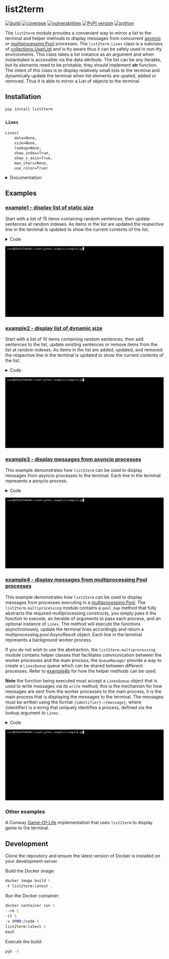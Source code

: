 # list2term
[![build](https://github.com/soda480/list2term/actions/workflows/main.yml/badge.svg?branch=main)](https://github.com/soda480/list2term/actions/workflows/main.yml)
[![coverage](https://img.shields.io/badge/coverage-92%25-brightgreen)](https://pybuilder.io/)
[![vulnerabilities](https://img.shields.io/badge/vulnerabilities-None-brightgreen)](https://pypi.org/project/bandit/)
[![PyPI version](https://badge.fury.io/py/list2term.svg)](https://badge.fury.io/py/list2term)
[![python](https://img.shields.io/badge/python-3.8%20%7C%203.9%20%7C%203.10%20%7C%203.11%20%7C%203.12-teal)](https://www.python.org/downloads/)

The `list2term` module provides a convenient way to mirror a list to the terminal and helper methods to display messages from concurrent [asyncio](https://docs.python.org/3/library/asyncio.html) or [multiprocessing Pool](https://docs.python.org/3/library/multiprocessing.html#multiprocessing.pool.Pool) processes. The `list2term.Lines` class is a subclass of [collections.UserList](https://docs.python.org/3/library/collections.html#collections.UserList) and is tty aware thus it can be safely used in non-tty environments. This class takes a list instance as an argument and when instantiated is accessible via the data attribute. The list can be any iterable, but its elements need to be printable; they should implement __str__ function. The intent of this class is to display relatively small lists to the terminal and dynamically update the terminal when list elements are upated, added or removed. Thus it is able to mirror a List of objects to the terminal.

## Installation
```bash
pip install list2term
```

### `Lines`

```
Lines(
    data=None,
    size=None,
    lookup=None,
    show_index=True,
    show_x_axis=True,
    max_chars=None,
    use_color=True)
```

<details><summary>Documentation</summary>

**Parameters**

> `data` - A list of items.

> `size` - An integer designating the size of the initial list - each list item will be initialized to empty string. This parameter should not be used if providing a list of items using the `data` parameter. 

> `lookup` - A list containing unique identifiers that will be used to determine the index of the line to update when using the `write` method. This parameter should only be used when using `list2term` to print messages from background processes running in a multiprocessing pool. The size of the lookup list should be the same size as the `data` list or `size` if provided.

> `show_index` - A boolean to designate if the index for each list item is to be printed, default is True.

> `show_x_axis` - A boolean to designate if the X-axis is to be printed, default is False.

> `max_chars` - An integer designating the maximum length of any list item, if any item is longer than max_chars then the excess will be cut off and the last three digits will be replaced with '...', default is 150.

> `use_color` - A boolean to designate if each list index should be printed with color, default is True.

**Attributes**

> `data` - A real list object used to store the contents of the `Lines` class.

**Functions**

> **write(str)**
>> Update appropriate line with the message contained within str. The str must be of the format `{identity}->{message}`. The index of the line to update is determined by extracting the identity contained within str, then returning the index of the identity from the `lookup` list provided to the `Lines` contructor. 

</details>

## Examples

### [example1 - display list of static size](https://github.com/soda480/list2term/blob/main/examples/example1.py)

Start with a list of 15 items containing random sentences, then update sentences at random indexes. As items in the list are updated the respective line in the terminal is updated to show the current contents of the list.

<details><summary>Code</summary>

```Python
import time
import random
from faker import Faker
from list2term import Lines

def main():
    print('Generating random sentences...')
    docgen = Faker()
    with Lines(size=15, show_x_axis=True, max_chars=100) as lines:
        for _ in range(200):
            index = random.randint(0, len(lines) - 1)
            lines[index] = docgen.sentence()
            time.sleep(.05)

if __name__ == '__main__':
    main()
```

</details>

![example1](https://raw.githubusercontent.com/soda480/list2term/main/docs/images/example1.gif)

### [example2 - display list of dynamic size](https://github.com/soda480/list2term/blob/main/examples/example2.py)

Start with a list of 10 items containing random sentences, then add sentences to the list, update existing sentences or remove items from the list at random indexes. As items in the list are added, updated, and removed the respective line in the terminal is updated to show the current contents of the list.

<details><summary>Code</summary>

```Python
import time
import random
from faker import Faker
from list2term import Lines

def main():
    print('Generating random sentences...')
    docgen = Faker()
    with Lines(data=[''] * 10, max_chars=100) as lines:
        for _ in range(100):
            index = random.randint(0, len(lines) - 1)
            lines[index] = docgen.sentence()
        for _ in range(100):
            update = ['update'] * 18
            append = ['append'] * 18
            pop = ['pop'] * 14
            clear = ['clear']
            choice = random.choice(append + pop + clear + update)
            if choice == 'pop':
                if len(lines) > 0:
                    index = random.randint(0, len(lines) - 1)
                    lines.pop(index)
            elif choice == 'append':
                lines.append(docgen.sentence())
            elif choice == 'update':
                if len(lines) > 0:
                    index = random.randint(0, len(lines) - 1)
                    lines[index] = docgen.sentence()
            else:
                if len(lines) > 0:
                    lines.pop()
                if len(lines) > 0:
                    lines.pop()
            time.sleep(.1)

if __name__ == '__main__':
    main()
```

</details>

![example2](https://raw.githubusercontent.com/soda480/list2term/main/docs/images/example2.gif)

### [example3 - display messages from asyncio processes](https://github.com/soda480/pypbars/blob/main/examples/example3.py)

This example demonstrates how `list2term` can be used to display messages from asyncio processes to the terminal. Each line in the terminal represents a asnycio process.

<details><summary>Code</summary>

```Python
import asyncio
import random
from faker import Faker
from list2term import Lines

async def do_work(worker, lines):
    total = random.randint(10, 65)
    for _ in range(total):
        # mimic an IO-bound process
        await asyncio.sleep(random.choice([.05, .1, .15]))
        lines[worker] = f'processed {Faker().name()}'
    return total

async def run(workers):
    with Lines(size=workers) as lines:
        return await asyncio.gather(*(do_work(worker, lines) for worker in range(workers)))

def main():
    workers = 12
    print(f'Total of {workers} workers working concurrently')
    results = asyncio.run(run(workers))
    print(f'The {workers} workers processed a total of {sum(results)} items')

if __name__ == '__main__':
    main()
```

</details>

![example3](https://raw.githubusercontent.com/soda480/list2term/main/docs/images/example3.gif)


### [example4 - display messages from multiprocessing Pool processes](https://github.com/soda480/list2term/blob/main/examples/example4.py)

This example demonstrates how `list2term` can be used to display messages from processes executing in a [multiprocessing Pool](https://docs.python.org/3/library/multiprocessing.html#using-a-pool-of-workers). The `list2term.multiprocessing` module contains a `pool_map` method that fully abstracts the required multiprocessing constructs, you simply pass it the function to execute, an iterable of arguments to pass each process, and an optional instance of `Lines`. The method will execute the functions asynchronously, update the terminal lines accordingly and return a multiprocessing.pool.AsyncResult object. Each line in the terminal represents a background worker process.

If you do not wish to use the abstraction, the `list2term.multiprocessing` module contains helper classes that facilitates communication between the worker processes and the main process; the `QueueManager` provide a way to create a `LinesQueue` queue which can be shared between different processes. Refer to [example4b](https://github.com/soda480/list2term/blob/main/examples/example4b.py) for how the helper methods can be used.

**Note** the function being executed must accept a `LinesQueue` object that is used to write messages via its `write` method, this is the mechanism for how messages are sent from the worker processes to the main process, it is the main process that is displaying the messages to the terminal. The messages must be written using the format `{identifier}->{message}`, where {identifier} is a string that uniquely identifies a process, defined via the lookup argument to `Lines`.

<details><summary>Code</summary>

```Python
import time
from list2term import Lines
from list2term.multiprocessing import pool_map
from list2term.multiprocessing import CONCURRENCY

def is_prime(num):
    if num == 1:
        return False
    for i in range(2, num):
        if (num % i) == 0:
            return False
    else:
        return True

def count_primes(start, stop, logger):
    worker_id = f'{start}:{stop}'
    primes = 0
    for number in range(start, stop):
        if is_prime(number):
            primes += 1
            logger.write(f'{worker_id}->{worker_id} {number} is prime')
    logger.write(f'{worker_id}->{worker_id} processing complete')
    return primes

def main(number):
    step = int(number / CONCURRENCY)
    print(f"Distributing {int(number / step)} ranges across {CONCURRENCY} workers running concurrently")
    iterable = [(index, index + step) for index in range(0, number, step)]
    lookup = [':'.join(map(str, item)) for item in iterable]
    # print to screen with lines context
    results = pool_map(count_primes, iterable, context=Lines(lookup=lookup))
    return sum(results.get())

if __name__ == '__main__':
    start = time.perf_counter()
    number = 100_000
    result = main(number)
    stop = time.perf_counter()
    print(f"Finished in {round(stop - start, 2)} seconds\nTotal number of primes between 0-{number}: {result}")
```

</details>

![example4](https://raw.githubusercontent.com/soda480/list2term/main/docs/images/example4.gif)


### Other examples

A Conway [Game-Of-Life](https://github.com/soda480/game-of-life) implementation that uses `list2term` to display game to the terminal.


## Development

Clone the repository and ensure the latest version of Docker is installed on your development server.

Build the Docker image:
```sh
docker image build \
-t list2term:latest .
```

Run the Docker container:
```sh
docker container run \
--rm \
-it \
-v $PWD:/code \
list2term:latest \
bash
```

Execute the build:
```sh
pyb -X
```
